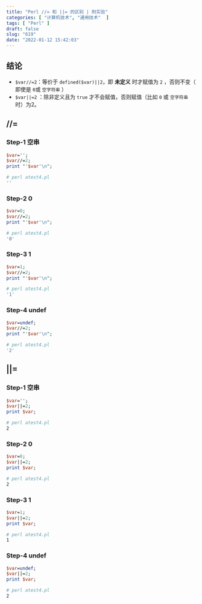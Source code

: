 ```yaml
---
title: "Perl //= 和 ||= 的区别 | 附实验"
categories: [ "计算机技术", "通用技术"  ]
tags: [ "Perl" ]
draft: false
slug: "619"
date: "2022-01-12 15:42:03"
---
```


## 结论

- `$var//=2`：等价于 `defined($var)||2`，即 **未定义** 时才赋值为 `2` ，否则不变（ 即使是 `0`或 `空字符串`  ）
- `$var||=2` ：除非定义且为 `true` 才不会赋值，否则赋值（比如 `0` 或 `空字符串` 时）为2。

## //=

### Step-1 空串

```perl
$var='';
$var//=2;
print "'$var'\n";
```

```bash
# perl atest4.pl 
''
```

### Step-2 0

```perl
$var=0;
$var//=2;
print "'$var'\n";
```

```bash
# perl atest4.pl 
'0'
```

### Step-3 1

```perl
$var=1;
$var//=2;
print "'$var'\n";
```

```bash
# perl atest4.pl 
'1'
```

### Step-4 undef

```perl
$var=undef;
$var//=2;
print "'$var'\n";
```

```bash
# perl atest4.pl 
'2'
```

## ||=

### Step-1 空串

```perl
$var='';
$var||=2;
print $var;
```

```bash
# perl atest4.pl 
2
```

### Step-2 0

```perl
$var=0;
$var||=2;
print $var;
```

```bash
# perl atest4.pl 
2
```

### Step-3 1

```perl
$var=1;
$var||=2;
print $var;
```

```bash
# perl atest4.pl 
1
```

### Step-4 undef

```perl
$var=undef;
$var||=2;
print $var;
```

```bash
# perl atest4.pl 
2
```